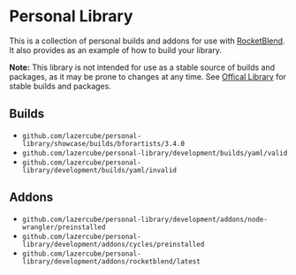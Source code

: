 # Personal Library

This is a collection of personal builds and addons for use with [RocketBlend](https://github.com/rocketblend/rocketblend). It also provides as an example of how to build your library.

**Note:** This library is not intended for use as a stable source of builds and packages, as it may be prone to changes at any time. See [Offical Library](https://github.com/rocketblend/official-library) for stable builds and packages.

## Builds

* `github.com/lazercube/personal-library/showcase/builds/bforartists/3.4.0`
* `github.com/lazercube/personal-library/development/builds/yaml/valid`
* `github.com/lazercube/personal-library/development/builds/yaml/invalid`

## Addons

* `github.com/lazercube/personal-library/development/addons/node-wrangler/preinstalled`
* `github.com/lazercube/personal-library/development/addons/cycles/preinstalled`
* `github.com/lazercube/personal-library/development/addons/rocketblend/latest`